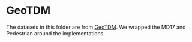 # GeoTDM

The datasets in this folder are from [GeoTDM](https://github.com/hanjq17/GeoTDM). We wrapped the MD17 and Pedestrian around the implementations.
